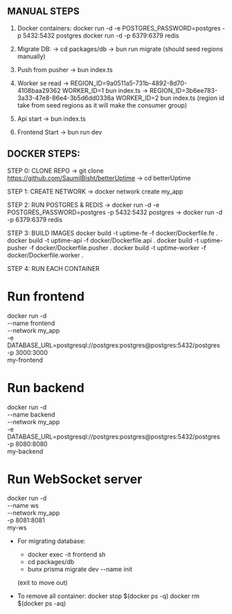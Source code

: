 ## MANUAL STEPS

1. Docker containers:
    docker run -d -e POSTGRES_PASSWORD=postgres -p 5432:5432 postgres
    docker run -d -p 6379:6379 redis

2. Migrate DB:
     -> cd packages/db 
     -> bun run migrate (should seed regions manually)   


3. Push from pusher
  -> bun index.ts

4. Worker se read
  -> REGION_ID=9a0511a5-731b-4892-8d70-4108baa29362 WORKER_ID=1 bun index.ts
  -> REGION_ID=3b6ee783-3a33-47e8-86e4-3b5d6dd0336a WORKER_ID=2 bun index.ts
  (region id take from seed regions as it will make the consumer group)
5. Api start
  -> bun index.ts

6. Frontend Start
  -> bun run dev

## DOCKER STEPS:

STEP 0: CLONE REPO
  -> git clone https://github.com/SaumilBisht/betterUptime
  -> cd betterUptime

STEP 1: CREATE NETWORK
  -> docker network create my_app  

STEP 2: RUN POSTGRES & REDIS
  -> docker run -d -e POSTGRES_PASSWORD=postgres -p 5432:5432 postgres
  -> docker run -d -p 6379:6379 redis

STEP 3: BUILD IMAGES
  docker build -t uptime-fe -f docker/Dockerfile.fe .
  docker build -t uptime-api -f docker/Dockerfile.api .
  docker build -t uptime-pusher -f docker/Dockerfile.pusher .
  docker build -t uptime-worker -f docker/Dockerfile.worker .

STEP 4: RUN EACH CONTAINER

# Run frontend
docker run -d \
  --name frontend \
  --network my_app \
  -e DATABASE_URL=postgresql://postgres:postgres@postgres:5432/postgres \
  -p 3000:3000 \
  my-frontend

# Run backend
docker run -d \
  --name backend \
  --network my_app \
  -e DATABASE_URL=postgresql://postgres:postgres@postgres:5432/postgres \
  -p 8080:8080 \
  my-backend


# Run WebSocket server
docker run -d \
  --name ws \
  --network my_app \
  -p 8081:8081 \
  my-ws

* For migrating database:
  - docker exec -it frontend sh
  - cd packages/db
  - bunx prisma migrate dev --name init

  (exit to move out)

* To remove all container:
    docker stop $(docker ps -q)
    docker rm $(docker ps -aq)
